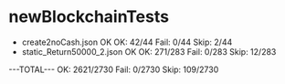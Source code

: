 newBlockchainTests
===
+ create2noCash.json                                              OK
OK: 42/44 Fail: 0/44 Skip: 2/44
+ static_Return50000_2.json                                       OK
OK: 271/283 Fail: 0/283 Skip: 12/283

---TOTAL---
OK: 2621/2730 Fail: 0/2730 Skip: 109/2730
